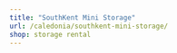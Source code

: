 ```yaml
---
title: "SouthKent Mini Storage"
url: /caledonia/southkent-mini-storage/
shop: storage rental
---
```

